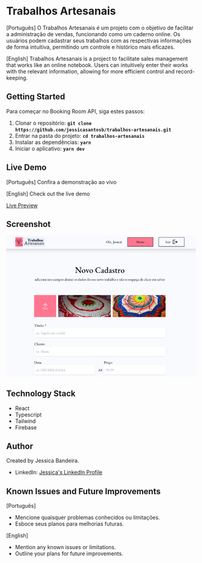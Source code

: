# Trabalhos Artesanais

[Português]
O Trabalhos Artesanais é um projeto com o objetivo de facilitar a administração de vendas, funcionando como um caderno online. Os usuários podem cadastrar seus trabalhos com as respectivas informações de forma intuitiva, permitindo um controle e histórico mais eficazes.

[English]
Trabalhos Artesanais is a project to facilitate sales management that works like an online notebook. Users can intuitively enter their works with the relevant information, allowing for more efficient control and record-keeping.

## Getting Started
Para começar no Booking Room API, siga estes passos:

1. Clonar o repositório: **`git clone https://github.com/jessicasantosb/trabalhos-artesanais.git`**
2. Entrar na pasta do projeto: **`cd trabalhos-artesanais`**
3. Instalar as dependências: **`yarn`**
4. Iniciar o aplicativo: **`yarn dev`**

## Live Demo

[Português]
Confira a demonstração ao vivo

[English]
Check out the live demo

[Live Preview](https://trabalhos-artesanais.vercel.app/)

## Screenshot

![Home Page](src/assets/screenshot.png)

## Technology Stack

- React
- Typescript
- Tailwind
- Firebase

## Author

Created by Jessica Bandeira.

- LinkedIn: [Jessica's LinkedIn Profile](https://www.linkedin.com/in/jessicasantosb/)

## Known Issues and Future Improvements

[Português]

- Mencione quaisquer problemas conhecidos ou limitações.
- Esboce seus planos para melhorias futuras.

[English]

- Mention any known issues or limitations.
- Outline your plans for future improvements.